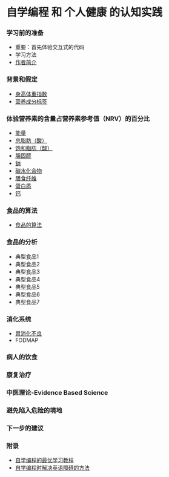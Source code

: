 # 自学编程 和 个人健康 的认知实践

### 学习前的准备

- 重要：首先体验交互式的代码
- 学习方法
- [作者简介](/chapters/章0-学习前的准备/作者简介.md)

### 背景和假定

- [身高体重指数](/chapters/章1-背景和假定/身高体重指数.md)
- [营养成分标签](/chapters/章1-背景和假定/营养成分标签.md)

### 体验营养素的含量占营养素参考值（NRV）的百分比

- [能量](/chapters/章2-体验营养素的含量占营养素参考值(NRV)的百分比/1-能量占营养素参考值(NRV)的百分比.md)
- [总脂肪（酸）](/chapters/章2-体验营养素的含量占营养素参考值(NRV)的百分比/2-总脂肪(酸)的含量占营养素参考值(NRV)的百分比.md)
- [饱和脂肪（酸）](/chapters/章2-体验营养素的含量占营养素参考值(NRV)的百分比/3-饱和脂肪(酸)的含量占营养素参考值(NRV)的百分比.md)
- [胆固醇](/chapters/章2-体验营养素的含量占营养素参考值(NRV)的百分比/4-胆固醇的含量占营养素参考值(NRV)的百分比.md)
- [钠](/chapters/章2-体验营养素的含量占营养素参考值(NRV)的百分比/5-钠的含量占营养素参考值(NRV)的百分比.md)
- [碳水化合物](/chapters/章2-体验营养素的含量占营养素参考值(NRV)的百分比/6-碳水化合物的含量占营养素参考值(NRV)的百分比.md)
- [膳食纤维](/chapters/章2-体验营养素的含量占营养素参考值(NRV)的百分比/7-膳食纤维的含量占营养素参考值(NRV)的百分比.md)
- [蛋白质](/chapters/章2-体验营养素的含量占营养素参考值(NRV)的百分比/8-蛋白质的含量占营养素参考值(NRV)的百分比.md)
- [钙](/chapters/章2-体验营养素的含量占营养素参考值(NRV)的百分比/9-钙的含量占营养素参考值(NRV)的百分比.md)

### 食品的算法

- [食品的算法](/chapters/章3-食品的算法/食品的算法.md)

### 食品的分析

- 典型食品1
- 典型食品2
- 典型食品3
- 典型食品4
- 典型食品5
- 典型食品6
- 典型食品7

### 消化系统

- [胃消化不良](/chapters/3-digestive-system/胃消化不良.md)
- FODMAP

### 病人的饮食

### 康复治疗

### 中医理论-Evidence Based  Science

### 避免陷入危险的境地

### 下一步的建议

### 附录

- [自学编程的最优学习教程](/chapters/章y-附录/自学编程的最优学习教程.md)
- [自学编程时解决英语障碍的方法](/chapters/章y-附录/自学编程时解决英语障碍的方法.md)




